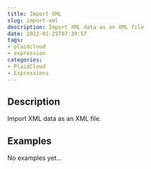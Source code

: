 ```yaml
---
title: Import XML
slug: import-xml
description: Import XML data as an XML file
date: 2022-01-25T07:39:57
tags:
- plaidcloud
- expression
categories:
- PlaidCloud
- Expressions
---
```


## Description


Import XML data as an XML file.



## Examples

No examples yet...
